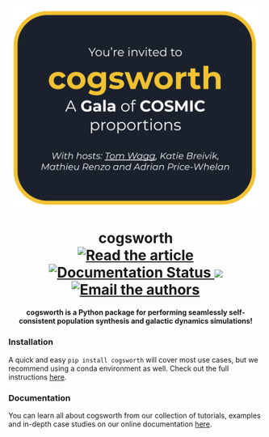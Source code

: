 <p align="center">  
  <img width=500 src="docs/_static/cogsworth_invite.png">
</p>
<h1 align='center'>
  cogsworth
  <br>
  <a href="https://raw.githubusercontent.com/TomWagg/cogsworth/paper/paper/ApJS/apjs_paper.pdf">
      <img src="https://img.shields.io/badge/read-paper-blue.svg?style=flat" alt="Read the article"/>
  </a>

  <a href='https://cogsworth.readthedocs.io/en/latest/?badge=latest'>
      <img src='https://readthedocs.org/projects/cogsworth/badge/?version=latest' alt='Documentation Status' />
  </a>
  <a href="https://codecov.io/github/TomWagg/cogsworth" > 
      <img src="https://codecov.io/github/TomWagg/cogsworth/graph/badge.svg?token=L2WGWNLJQU"/> 
  </a>
  <a href="mailto:tomjwagg@gmail.com">
      <img src="https://img.shields.io/badge/contact-authors-blueviolet.svg?style=flat" alt="Email the authors"/>
  </a>
</h1>
<h4 align="center">cogsworth is a Python package for performing seamlessly self-consistent population synthesis and galactic dynamics simulations!</h4>

### Installation
A quick and easy `pip install cogsworth` will cover most use cases, but we recommend using a conda environment as well. Check out the full instructions [here](https://cogsworth.readthedocs.io/en/latest/pages/install.html).

### Documentation
You can learn all about cogsworth from our collection of tutorials, examples and in-depth case studies on our online documentation [here](https://cogsworth.readthedocs.io/en/latest/index.html).
